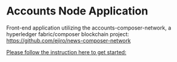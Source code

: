 # Accounts Node Application
Front-end application utilizing the accounts-composer-network, a hyperledger fabric/composer blockchain project:
https://github.com/ejiro/news-composer-network

[Please follow the instruction here to get started:](http://www.goverticalworkshop.com/resources/how-to-create-a-decentralized-application-running-on-hyperledger-fabric-network)

